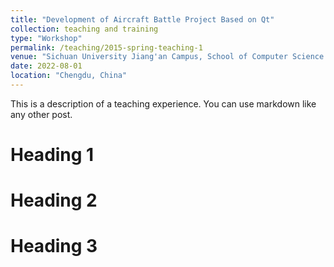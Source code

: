 ```yaml
---
title: "Development of Aircraft Battle Project Based on Qt"
collection: teaching and training
type: "Workshop"
permalink: /teaching/2015-spring-teaching-1
venue: "Sichuan University Jiang'an Campus, School of Computer Science and School of Software"
date: 2022-08-01
location: "Chengdu, China"
---
```


This is a description of a teaching experience. You can use markdown like any other post.

Heading 1
======

Heading 2
======

Heading 3
======
